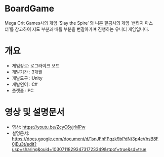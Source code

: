 # BoardGame
Mega Crit Games사의 게임 ‘Slay the Spire’ 와 니혼 팔콤사의 게임 ‘밴티지 마스터’를 참고하여 지도 부분과 배틀 부분을 번갈아가며 진행하는 유니티 게임입니다.

# 개요
* 게임장르: 로그라이크 보드
* 개발기간 : 3개월<br/>
* 개발도구 : Unity<br/>
* 개발언어 : C#<br/>
* 플랫폼 : PC<br/>
  
# 영상 및 설명문서
* 영상: https://youtu.be/ZcyC6yjrMPw
* 설명문서: https://docs.google.com/document/d/1snJFhFPqzk9bPdNt3p4cVhsB8F0jEu3t/edit?usp=sharing&ouid=103071182934731723349&rtpof=true&sd=true





